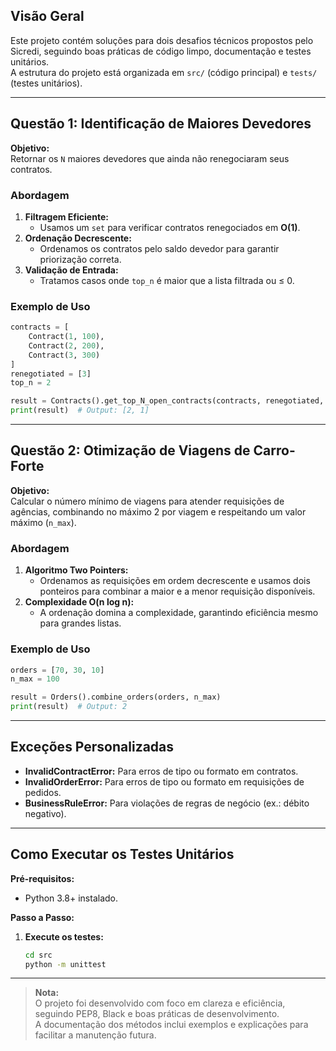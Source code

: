 ## Visão Geral  
Este projeto contém soluções para dois desafios técnicos propostos pelo Sicredi, seguindo boas práticas de código limpo, documentação e testes unitários.  
A estrutura do projeto está organizada em `src/` (código principal) e `tests/` (testes unitários).

---

## Questão 1: Identificação de Maiores Devedores  
**Objetivo:**  
Retornar os `N` maiores devedores que ainda não renegociaram seus contratos.

### **Abordagem**  
1. **Filtragem Eficiente:**  
   - Usamos um `set` para verificar contratos renegociados em **O(1)**.  
2. **Ordenação Decrescente:**  
   - Ordenamos os contratos pelo saldo devedor para garantir priorização correta.  
3. **Validação de Entrada:**  
   - Tratamos casos onde `top_n` é maior que a lista filtrada ou ≤ 0.  

### **Exemplo de Uso**  
```python
contracts = [
    Contract(1, 100),
    Contract(2, 200),
    Contract(3, 300)
]
renegotiated = [3]
top_n = 2

result = Contracts().get_top_N_open_contracts(contracts, renegotiated, top_n)
print(result)  # Output: [2, 1]
```

---

## Questão 2: Otimização de Viagens de Carro-Forte  
**Objetivo:**  
Calcular o número mínimo de viagens para atender requisições de agências, combinando no máximo 2 por viagem e respeitando um valor máximo (`n_max`).

### **Abordagem**  
1. **Algoritmo Two Pointers:**  
   - Ordenamos as requisições em ordem decrescente e usamos dois ponteiros para combinar a maior e a menor requisição disponíveis.  
2. **Complexidade O(n log n):**  
   - A ordenação domina a complexidade, garantindo eficiência mesmo para grandes listas.  

### **Exemplo de Uso**  
```python
orders = [70, 30, 10]
n_max = 100

result = Orders().combine_orders(orders, n_max)
print(result)  # Output: 2
```

---

## Exceções Personalizadas  
- **InvalidContractError:** Para erros de tipo ou formato em contratos.  
- **InvalidOrderError:** Para erros de tipo ou formato em requisições de pedidos.  
- **BusinessRuleError:** Para violações de regras de negócio (ex.: débito negativo).

---

## Como Executar os Testes Unitários  
**Pré-requisitos:**  
- Python 3.8+ instalado.  

**Passo a Passo:**  
1. **Execute os testes:**  
   ```bash
   cd src
   python -m unittest
   ```  

---

> **Nota:**  
> O projeto foi desenvolvido com foco em clareza e eficiência, seguindo PEP8, Black e boas práticas de desenvolvimento.  
> A documentação dos métodos inclui exemplos e explicações para facilitar a manutenção futura.
